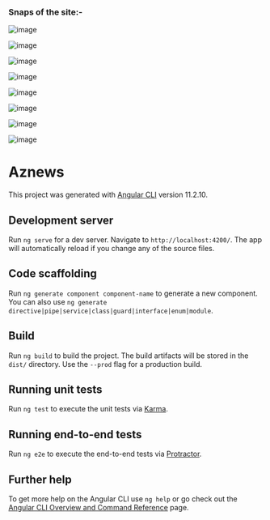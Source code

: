 <h3>Snaps of the site:-</h3>

![image](https://user-images.githubusercontent.com/53336453/135931233-1f480635-9e01-4d39-835f-e1c370b9a4cf.png)

![image](https://user-images.githubusercontent.com/53336453/135931261-6839f44b-e99a-4bf1-849a-5ddedd304065.png)

![image](https://user-images.githubusercontent.com/53336453/135931283-077d1135-2a7f-4a30-8ea4-c2a1d98bb06e.png)

![image](https://user-images.githubusercontent.com/53336453/135931307-a3b633f8-7228-41b3-b1ea-90c3b93188e2.png)

![image](https://user-images.githubusercontent.com/53336453/135931329-d8885679-6d33-4490-a542-d8a05e8969a4.png)

![image](https://user-images.githubusercontent.com/53336453/135931389-ff76edf5-0f5b-45c9-a75b-da2446ce05e8.png)

![image](https://user-images.githubusercontent.com/53336453/135931366-d86654ac-12e1-4182-a8c8-ea2e1cc1ec72.png)

![image](https://user-images.githubusercontent.com/53336453/135931425-86b3f037-2b6e-4d4c-9e07-69f95622071f.png)


# Aznews

This project was generated with [Angular CLI](https://github.com/angular/angular-cli) version 11.2.10.

## Development server

Run `ng serve` for a dev server. Navigate to `http://localhost:4200/`. The app will automatically reload if you change any of the source files.

## Code scaffolding

Run `ng generate component component-name` to generate a new component. You can also use `ng generate directive|pipe|service|class|guard|interface|enum|module`.

## Build

Run `ng build` to build the project. The build artifacts will be stored in the `dist/` directory. Use the `--prod` flag for a production build.

## Running unit tests

Run `ng test` to execute the unit tests via [Karma](https://karma-runner.github.io).

## Running end-to-end tests

Run `ng e2e` to execute the end-to-end tests via [Protractor](http://www.protractortest.org/).

## Further help

To get more help on the Angular CLI use `ng help` or go check out the [Angular CLI Overview and Command Reference](https://angular.io/cli) page.
